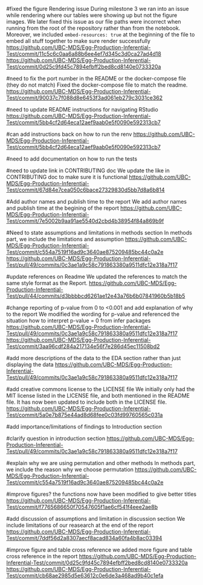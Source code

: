 #fixed the figure Rendering issue
During milestone 3 we ran into an issue while rendering where our tables were showing up but not the figure images. We later fixed this issue as our file paths were incorrect when running from the root of the repository rather than from the notebook. Moreover, we included `embed-resources: true` at the beginning of the file to embed all stuff together to make sure render successfully
https://github.com/UBC-MDS/Egg-Production-Inferential-Test/commit/11c5c6c0aa6a88b6ee4ef7d345c3d0ca27ad4d18
https://github.com/UBC-MDS/Egg-Production-Inferential-Test/commit/0d25c9fd45c7894efbff2bed8cd8140e0733320a

#need to fix the port number in the README or the docker-compose file (they do not match)
Fixed the docker-compose file to match the readme.
https://github.com/UBC-MDS/Egg-Production-Inferential-Test/commit/90037c7f088d8e6453f3ad061eb279c3031ce362

#need to update README instructions for navigating RStudio
https://github.com/UBC-MDS/Egg-Production-Inferential-Test/commit/5bb4cf2d64eca12aef9aab0e5f0090e592313cb7

#can add instructions back on how to run the renv
https://github.com/UBC-MDS/Egg-Production-Inferential-Test/commit/5bb4cf2d64eca12aef9aab0e5f0090e592313cb7

#need to add documentation on how to run the tests


#need to update link in CONTRIBUTING doc
We update the like in CONTRIBUTING doc to make sure it is functional
https://github.com/UBC-MDS/Egg-Production-Inferential-Test/commit/67d84e7cea050c6bace27329830d5bb7d8a6b814

#Add author names and publish time to the report
We add author names and publish time at the begining of the report
https://github.com/UBC-MDS/Egg-Production-Inferential-Test/commit/7e5002b9aa91ae5540d2cbd4b38954f84a869b9f

#Need to state assumptions and limitations in methods section
In methods part, we include the limitations and assumption
https://github.com/UBC-MDS/Egg-Production-Inferential-Test/commit/c554a7519f16ad9c3640ae875209485bc44c0a2e
https://github.com/UBC-MDS/Egg-Production-Inferential-Test/pull/49/commits/0c3ae1a9c58c791863380a9511dfc12e318a7f17

#update references on Readme
We updated the references to match the same style format as the Report.
https://github.com/UBC-MDS/Egg-Production-Inferential-Test/pull/44/commits/d3bbbbcd6261ae12e43a76b6b07841960b5b18b5 

#change reporting of p-value from 0 to <0.001 and add explanation of why to the report
We modified the wording for p-value and referenced the situation how to interpret p-value = 0 from infer packages
https://github.com/UBC-MDS/Egg-Production-Inferential-Test/pull/49/commits/0c3ae1a9c58c791863380a9511dfc12e318a7f17
https://github.com/UBC-MDS/Egg-Production-Inferential-Test/commit/3aa96cdf284a217134e56f7e286d45ec11508bd2

#add more descriptions of the data to the EDA section rather than just displaying the data
https://github.com/UBC-MDS/Egg-Production-Inferential-Test/pull/49/commits/0c3ae1a9c58c791863380a9511dfc12e318a7f17

#add creative commons license to the LICENSE file
We initially only had the MIT license listed in the LICENSE file, and both mentioned in the README file. It has now been updated to include both in the LICENSE file.
https://github.com/UBC-MDS/Egg-Production-Inferential-Test/commit/5a0e7b875e44ad8d68fee0c03fd99760565c031a

#add importance/limitations of findings to Introduction section

#clarify question in introduction section
https://github.com/UBC-MDS/Egg-Production-Inferential-Test/pull/49/commits/0c3ae1a9c58c791863380a9511dfc12e318a7f17

#explain why we are using permutation and other methods
In methods part, we include the reason why we choose permutation 
https://github.com/UBC-MDS/Egg-Production-Inferential-Test/commit/c554a7519f16ad9c3640ae875209485bc44c0a2e

#improve figures?
the functions now have been modified to give better titles
https://github.com/UBC-MDS/Egg-Production-Inferential-Test/commit/f7765686650f70547605f1ae6cf541f4eee2ae8b

#add discussion of assumptions and limitation in discussion section
We include limitations of our reasearch at the end of the report
https://github.com/UBC-MDS/Egg-Production-Inferential-Test/commit/7ddf56d2a8307aecf8acad834a60fa4b8ac03394

#improve figure and table cross reference
we added more figure and table cross reference in the report
https://github.com/UBC-MDS/Egg-Production-Inferential-Test/commit/0d25c9fd45c7894efbff2bed8cd8140e0733320a
https://github.com/UBC-MDS/Egg-Production-Inferential-Test/commit/cb68ae2985d5e63612c0e6de3a468ad9b40c1efa
